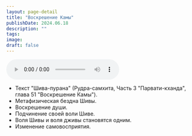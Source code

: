 ```yaml
---
layout: page-detail
title: "Воскрешение Камы"
publishDate: 2024.06.18
description: ""
tags:
image:
draft: false
---
```


<audio title="2024.06.18 - Воскрешение Камы.mp3" src="https://filer-api.advayta.org/v1.0/public/files/75290" controls=""></audio>

* Текст "Шива-пурана" (Рудра-самхита, Часть 3 "Парвати-кханда", глава 51 "Воскрешение Камы").
* Метафизическая бездна Шивы.
* Воскрешение души.
* Подчинение своей воли Шиве.
* Воля Шивы и воля дживы становятся одним.
* Изменение самовосприятия.

  

